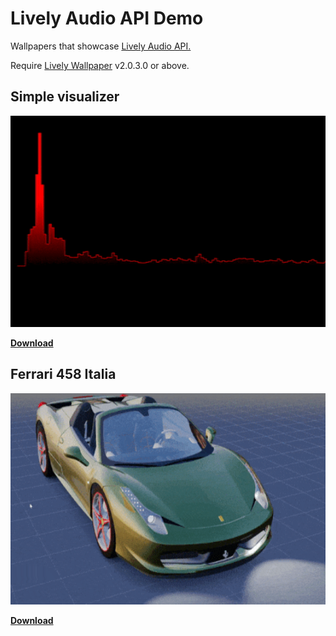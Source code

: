 # Lively Audio API Demo
Wallpapers that showcase [Lively Audio API.](https://github.com/rocksdanister/lively/wiki/Web-Guide-V-:-System-Data)

Require [Lively Wallpaper](https://github.com/rocksdanister/lively) v2.0.3.0 or above.

## Simple visualizer
<img src="/src/Simple visualizer/ub3mqljo.gif" width="600" height="338"/>

[**Download**](https://github.com/rocksdanister/audio-visualizer-wallpaper/releases)

## Ferrari 458 Italia
<img src="/src/Ferrari 458/ub3mqljo.gif" width="600" height="338"/>

[**Download**](https://github.com/rocksdanister/audio-visualizer-wallpaper/releases)
